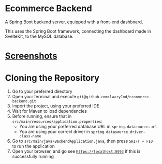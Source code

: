 # Ecommerce Backend
A Spring Boot backend server, equipped with a front-end dashboard. 

This uses the Spring Boot framework, connecting the dashboard made in SvelteKit, to the MySQL database.

# [Screenshots](/screenshots)

# Cloning the Repository
1. Go to your preferred directory
2. Open your terminal and execute `git@github.com:laazyCmd/ecommerce-backend.git`
3. Import the project, using your preferred IDE
4. Wait for Maven to load dependencies
5. Before running, ensure that in `src/main/resources/application.properties`:
   - You are using your preferred database URL in `spring.datasource.url`
   - You are using your correct driver in `spring.datasource.driver-class-name`
6. Go to `src/main/java/BackendApplication.java`, then press `SHIFT + F10` to run the application
7. Open your browser, and go see [`https://localhost:8093`](https://localhost:8093) if this is successfully running